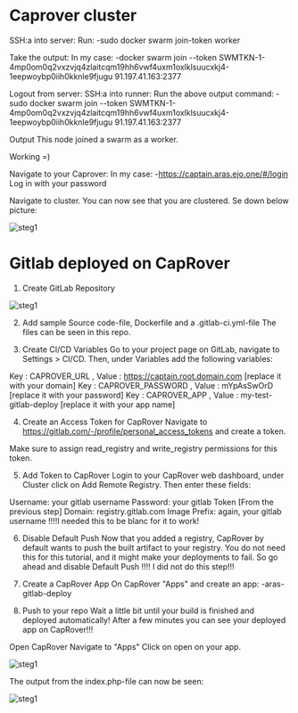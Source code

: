 # Caprover cluster
SSH:a into server:
Run:
-sudo docker swarm join-token worker

Take the output: In my case:
-docker swarm join --token SWMTKN-1-4mp0om0q2vxzvjq4zlaitcqm19hh6vwf4uxm1oxlklsuucxkj4-1eepwoybp0iih0kknle9fjugu 91.197.41.163:2377

Logout from server:
SSH:a into runner:
Run the above output command:
-sudo docker swarm join --token SWMTKN-1-4mp0om0q2vxzvjq4zlaitcqm19hh6vwf4uxm1oxlklsuucxkj4-1eepwoybp0iih0kknle9fjugu 91.197.41.163:2377

Output
This node joined a swarm as a worker.

Working =)

Navigate to your Caprover:
In my case:
-https://captain.aras.ejo.one/#/login
Log in with your password

Navigate to cluster. You can now see that you are clustered. Se down below picture:


![steg1](https://gitlab.com/SaraPetre/u08_caprover_gitlab/-/raw/master/images/caprover_cluster.PNG)

# Gitlab deployed on CapRover

1. Create GitLab Repository

![steg1](https://gitlab.com/SaraPetre/u08_caprover_gitlab/-/raw/master/images/aras_gitlab-repo.PNG)

2. Add sample Source code-file, Dockerfile and a .gitlab-ci.yml-file
The files can be seen in this repo.

3. Create CI/CD Variables
Go to your project page on GitLab, navigate to Settings > CI/CD. Then, under Variables add the following variables:

Key : CAPROVER_URL , Value : https://captain.root.domain.com [replace it with your domain]
Key : CAPROVER_PASSWORD , Value : mYpAsSwOrD [replace it with your password]
Key : CAPROVER_APP , Value : my-test-gitlab-deploy [replace it with your app name]

4.  Create an Access Token for CapRover
Navigate to https://gitlab.com/-/profile/personal_access_tokens and create a token.

Make sure to assign read_registry and write_registry permissions for this token.

5. Add Token to CapRover
Login to your CapRover web dashboard, under Cluster click on Add Remote Registry. Then enter these fields:

Username: your gitlab username
Password: your gitlab Token [From the previous step]
Domain: registry.gitlab.com
Image Prefix: again, your gitlab username !!!!I needed this to be blanc for it to work!

6. Disable Default Push
Now that you added a registry, CapRover by default wants to push the built artifact to your registry. You do not need this for this tutorial, and it might make your deployments to fail. So go ahead and disable Default Push
!!!! I did not do this step!!!

7. Create a CapRover App
On CapRover "Apps" and create an app:
-aras-gitlab-deploy

8. Push to your repo
Wait a little bit until your build is finished and deployed automatically! After a few minutes you can see your deployed app on CapRover!!!

Open CapRover
Navigate to "Apps"
Click on open on your app.

![steg1](https://gitlab.com/SaraPetre/u08_caprover_gitlab/-/raw/master/images/caprover_apps.PNG)

The output from the index.php-file can now be seen:

![steg1](https://gitlab.com/SaraPetre/u08_caprover_gitlab/-/raw/master/images/app_output.PNG)